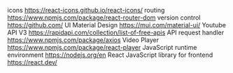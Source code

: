 icons https://react-icons.github.io/react-icons/
routing https://www.npmjs.com/package/react-router-dom
version control https://github.com/
UI Material Design https://mui.com/material-ui/
Youtube API V3 https://rapidapi.com/collection/list-of-free-apis
API request handler https://www.npmjs.com/package/axios
Video Player https://www.npmjs.com/package/react-player
JavaScript runtime environment https://nodejs.org/en
React JavaScript library for frontend https://react.dev/
